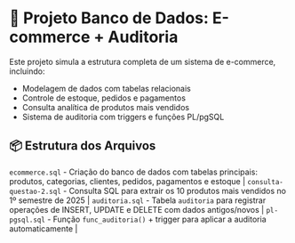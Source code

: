# 🛒 Projeto Banco de Dados: E-commerce + Auditoria

Este projeto simula a estrutura completa de um sistema de e-commerce, incluindo:

- Modelagem de dados com tabelas relacionais
- Controle de estoque, pedidos e pagamentos
- Consulta analítica de produtos mais vendidos
- Sistema de auditoria com triggers e funções PL/pgSQL

## 📦 Estrutura dos Arquivos

`ecommerce.sql`          - Criação do banco de dados com tabelas principais: produtos, categorias, clientes, pedidos, pagamentos e estoque |
`consulta-questao-2.sql` - Consulta SQL para extrair os 10 produtos mais vendidos no 1º semestre de 2025 |
`auditoria.sql`          - Tabela `auditoria` para registrar operações de INSERT, UPDATE e DELETE com dados antigos/novos |
`pl-pgsql.sql`           - Função `func_auditoria()` + trigger para aplicar a auditoria automaticamente |
